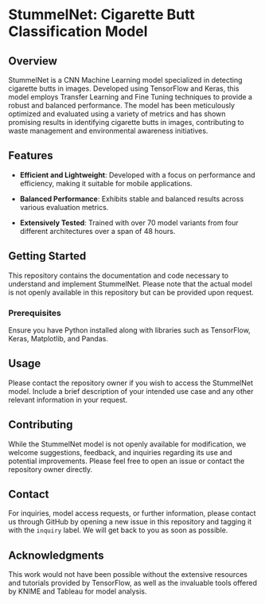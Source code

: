 # StummelNet: Cigarette Butt Classification Model

## Overview

StummelNet is a CNN Machine Learning model specialized in detecting cigarette butts in images. Developed using TensorFlow and Keras, this model employs Transfer Learning and Fine Tuning techniques to provide a robust and balanced performance. The model has been meticulously optimized and evaluated using a variety of metrics and has shown promising results in identifying cigarette butts in images, contributing to waste management and environmental awareness initiatives.

## Features

- **Efficient and Lightweight**: Developed with a focus on performance and efficiency, making it suitable for mobile applications.

- **Balanced Performance**: Exhibits stable and balanced results across various evaluation metrics.

- **Extensively Tested**: Trained with over 70 model variants from four different architectures over a span of 48 hours.

## Getting Started

This repository contains the documentation and code necessary to understand and implement StummelNet. Please note that the actual model is not openly available in this repository but can be provided upon request.

### Prerequisites

Ensure you have Python installed along with libraries such as TensorFlow, Keras, Matplotlib, and Pandas.

## Usage

Please contact the repository owner if you wish to access the StummelNet model. Include a brief description of your intended use case and any other relevant information in your request.

## Contributing

While the StummelNet model is not openly available for modification, we welcome suggestions, feedback, and inquiries regarding its use and potential improvements. Please feel free to open an issue or contact the repository owner directly.

## Contact

For inquiries, model access requests, or further information, please contact us through GitHub by opening a new issue in this repository and tagging it with the `inquiry` label. We will get back to you as soon as possible.

## Acknowledgments

This work would not have been possible without the extensive resources and tutorials provided by TensorFlow, as well as the invaluable tools offered by KNIME and Tableau for model analysis.
